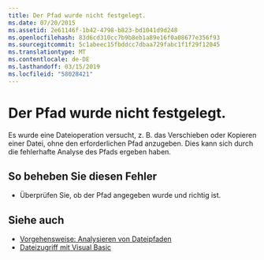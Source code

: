 ```yaml
---
title: Der Pfad wurde nicht festgelegt.
ms.date: 07/20/2015
ms.assetid: 2e61146f-1b42-4798-b823-bd1041d9d248
ms.openlocfilehash: 83d6cd310cc7b9b8eb1a89e16f0a08677e356f93
ms.sourcegitcommit: 5c1abeec15fbddcc7dbaa729fabc1f1f29f12045
ms.translationtype: MT
ms.contentlocale: de-DE
ms.lasthandoff: 03/15/2019
ms.locfileid: "58028421"
---
```

# <a name="the-path-has-not-been-set"></a>Der Pfad wurde nicht festgelegt.
Es wurde eine Dateioperation versucht, z. B. das Verschieben oder Kopieren einer Datei, ohne den erforderlichen Pfad anzugeben. Dies kann sich durch die fehlerhafte Analyse des Pfads ergeben haben.  
  
## <a name="to-correct-this-error"></a>So beheben Sie diesen Fehler  
  
-   Überprüfen Sie, ob der Pfad angegeben wurde und richtig ist.  
  
## <a name="see-also"></a>Siehe auch

- [Vorgehensweise: Analysieren von Dateipfaden](../../visual-basic/developing-apps/programming/drives-directories-files/how-to-parse-file-paths.md)
- [Dateizugriff mit Visual Basic](../../visual-basic/developing-apps/programming/drives-directories-files/file-access.md)
